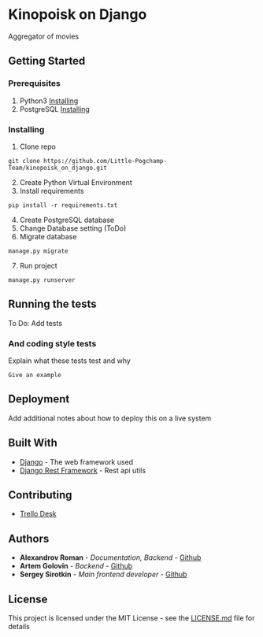 # Kinopoisk on Django

Aggregator of movies

## Getting Started

### Prerequisites

1. Python3 [Installing](https://www.wikihow.com/Install-Python-on-Windows)
2. PostgreSQL [Installing](https://gist.github.com/15Dkatz/321e83c4bdd7b78c36884ce92db26d38#file-installing_postgresql-md)

### Installing

1. Clone repo 
```shell
git clone https://github.com/Little-Pogchamp-Team/kinopoisk_on_django.git
```
2. Create Python Virtual Environment
3. Install requirements
```shell
pip install -r requirements.txt
```
4. Create PostgreSQL database
5. Change Database setting (ToDo)
6. Migrate database
```shell
manage.py migrate
```
7. Run project
```shell
manage.py runserver
```


## Running the tests

To Do: Add tests

### And coding style tests

Explain what these tests test and why

```
Give an example
```

## Deployment

Add additional notes about how to deploy this on a live system

## Built With

* [Django](https://github.com/django/django) - The web framework used
* [Django Rest Framework](https://github.com/encode/django-rest-framework) - Rest api utils

## Contributing

* [Trello Desk](https://trello.com/b/fju3vs7M/kinopoisk-on-django)


## Authors

* **Alexandrov Roman** - *Documentation, Backend* - [Github](https://github.com/AlexandrovRoman)
* **Artem Golovin** - *Backend* - [Github](https://github.com/RustyGuard)
* **Sergey Sirotkin** - *Main frontend developer* - [Github](https://github.com/najisirotkin)


## License

This project is licensed under the MIT License - see the [LICENSE.md](https://github.com/Little-Pogchamp-Team/kinopoisk_on_django/blob/main/LICENSE.md) file for details

